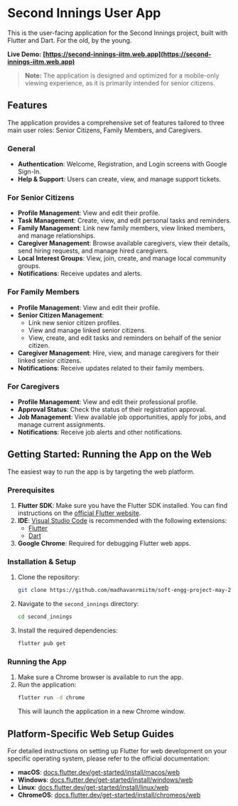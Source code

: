 # Second Innings User App

This is the user-facing application for the Second Innings project, built with Flutter and Dart. For the old, by the young.

**Live Demo:** **[https://second-innings-iitm.web.app](https://second-innings-iitm.web.app)**

> **Note:** The application is designed and optimized for a mobile-only viewing experience, as it is primarily intended for senior citizens.

## Features

The application provides a comprehensive set of features tailored to three main user roles: Senior Citizens, Family Members, and Caregivers.

### General

-   **Authentication**: Welcome, Registration, and Login screens with Google Sign-In.
-   **Help & Support**: Users can create, view, and manage support tickets.

### For Senior Citizens

-   **Profile Management**: View and edit their profile.
-   **Task Management**: Create, view, and edit personal tasks and reminders.
-   **Family Management**: Link new family members, view linked members, and manage relationships.
-   **Caregiver Management**: Browse available caregivers, view their details, send hiring requests, and manage hired caregivers.
-   **Local Interest Groups**: View, join, create, and manage local community groups.
-   **Notifications**: Receive updates and alerts.

### For Family Members

-   **Profile Management**: View and edit their profile.
-   **Senior Citizen Management**:
    -   Link new senior citizen profiles.
    -   View and manage linked senior citizens.
    -   View, create, and edit tasks and reminders on behalf of the senior citizen.
-   **Caregiver Management**: Hire, view, and manage caregivers for their linked senior citizens.
-   **Notifications**: Receive updates related to their family members.

### For Caregivers

-   **Profile Management**: View and edit their professional profile.
-   **Approval Status**: Check the status of their registration approval.
-   **Job Management**: View available job opportunities, apply for jobs, and manage current assignments.
-   **Notifications**: Receive job alerts and other notifications.

## Getting Started: Running the App on the Web

The easiest way to run the app is by targeting the web platform.

### Prerequisites

1.  **Flutter SDK**: Make sure you have the Flutter SDK installed. You can find instructions on the [official Flutter website](https://flutter.dev/docs/get-started/install).
2.  **IDE**: [Visual Studio Code](https://code.visualstudio.com/) is recommended with the following extensions:
    -   [Flutter](https://marketplace.visualstudio.com/items?itemName=Dart-Code.flutter)
    -   [Dart](https://marketplace.visualstudio.com/items?itemName=Dart-Code.dart-code)
3.  **Google Chrome**: Required for debugging Flutter web apps.

### Installation & Setup

1.  Clone the repository:
    ```sh
    git clone https://github.com/madhavanrmiitm/soft-engg-project-may-2025-se-May-40
    ```
2.  Navigate to the `second_innings` directory:
    ```sh
    cd second_innings
    ```
3.  Install the required dependencies:
    ```sh
    flutter pub get
    ```

### Running the App

1.  Make sure a Chrome browser is available to run the app.
2.  Run the application:
    ```sh
    flutter run -d chrome
    ```
    This will launch the application in a new Chrome window.

## Platform-Specific Web Setup Guides

For detailed instructions on setting up Flutter for web development on your specific operating system, please refer to the official documentation:

-   **macOS**: [docs.flutter.dev/get-started/install/macos/web](https://docs.flutter.dev/get-started/install/macos/web)
-   **Windows**: [docs.flutter.dev/get-started/install/windows/web](https://docs.flutter.dev/get-started/install/windows/web)
-   **Linux**: [docs.flutter.dev/get-started/install/linux/web](https://docs.flutter.dev/get-started/install/linux/web)
-   **ChromeOS**: [docs.flutter.dev/get-started/install/chromeos/web](https://docs.flutter.dev/get-started/install/chromeos/web)
